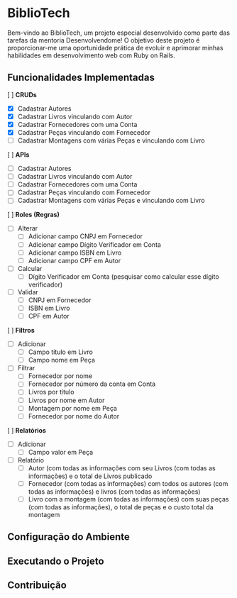 # BiblioTech

Bem-vindo ao BiblioTech, um projeto especial desenvolvido como parte das tarefas da mentoria Desenvolvendome! O objetivo deste projeto é proporcionar-me uma oportunidade prática de evoluir e aprimorar minhas habilidades em desenvolvimento web com Ruby on Rails.


## Funcionalidades Implementadas

[ ] **CRUDs**
- [x] Cadastrar Autores
- [x] Cadastrar Livros vinculando com Autor
- [x] Cadastrar Fornecedores com uma Conta
- [x] Cadastrar Peças vinculando com Fornecedor
- [ ] Cadastrar Montagens com várias Peças e vinculando com Livro

[ ] **APIs**
- [ ] Cadastrar Autores
- [ ] Cadastrar Livros vinculando com Autor
- [ ] Cadastrar Fornecedores com uma Conta
- [ ] Cadastrar Peças vinculando com Fornecedor
- [ ] Cadastrar Montagens com várias Peças e vinculando com Livro

[ ] **Roles (Regras)**
- [ ] Alterar
    - [ ] Adicionar campo CNPJ em Fornecedor
    - [ ] Adicionar campo Dígito Verificador em Conta
    - [ ] Adicionar campo ISBN em Livro
    - [ ] Adicionar campo CPF em Autor
- [ ] Calcular
    - [ ] Dígito Verificador em Conta (pesquisar como calcular esse dígito verificador)
- [ ] Validar
    - [ ] CNPJ em Fornecedor
    - [ ] ISBN em Livro
    - [ ] CPF em Autor

[ ] **Filtros**
- [ ] Adicionar
    - [ ] Campo título em Livro
    - [ ] Campo nome em Peça
- [ ] Filtrar
    - [ ] Fornecedor por nome
    - [ ] Fornecedor por número da conta em Conta
    - [ ] Livros por título
    - [ ] Livros por nome em Autor
    - [ ] Montagem por nome em Peça
    - [ ] Fornecedor por nome do Autor

[ ] **Relatórios**
- [ ] Adicionar
    - [ ] Campo valor em Peça
- [ ] Relatório
    - [ ] Autor (com todas as informações com seu Livros (com todas as informações) e o total de Livros publicado
    - [ ] Fornecedor (com todas as informações) com todos os autores (com todas as informações) e livros (com todas as informações)
    - [ ] Livro com a montagem (com todas as informações) com suas peças (com todas as informações), o total de peças e o custo total da montagem

## Configuração do Ambiente

## Executando o Projeto

## Contribuição
